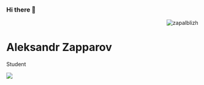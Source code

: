 ### Hi there 👋

<!--
**zapalblizh/zapalblizh** is a ✨ _special_ ✨ repository because its `README.md` (this file) appears on your GitHub profile.

Here are some ideas to get you started:

- 🔭 I’m currently working on ...
- 🌱 I’m currently learning ...
- 👯 I’m looking to collaborate on ...
- 🤔 I’m looking for help with ...
- 💬 Ask me about ...
- 📫 How to reach me: ...
- 😄 Pronouns: ...
- ⚡ Fun fact: ...
-->

<p align="right">
  <img src="https://komarev.com/ghpvc/?username=zapalblizh&label=Profile%20views&color=0e75b6&style=flat" alt="zapalblizh" />
</p>

<h1>Aleksandr Zapparov</h1>
<p>Student</p>

<picture>
<source 
  srcset="https://github-readme-stats.vercel.app/api?username=zapalblizh&show_icons=true&theme=dark"
  media="(prefers-color-scheme: dark)"
/>
<source
  srcset="https://github-readme-stats.vercel.app/api?username=zapalblizh&show_icons=true"
  media="(prefers-color-scheme: light), (prefers-color-scheme: no-preference)"
/>
<img src="https://github-readme-stats.vercel.app/api?username=zapalblizh&show_icons=true" />
</picture>
